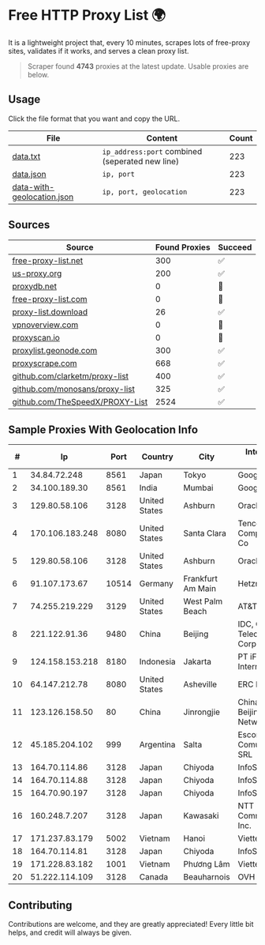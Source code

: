 
# Free HTTP Proxy List 🌍

It is a lightweight project that, every 10 minutes, scrapes lots of free-proxy sites, validates if it works, and serves a clean proxy list.


> Scraper found **4743** proxies at the latest update. Usable proxies are below.

## Usage

Click the file format that you want and copy the URL.


|File|Content|Count|
|----|-------|-----|
|[data.txt](https://raw.githubusercontent.com/themiralay/Proxy-List-World/master/data.txt)|`ip_address:port` combined (seperated new line)|223|
|[data.json](https://raw.githubusercontent.com/themiralay/Proxy-List-World/master/data.json)|`ip, port`|223|
|[data-with-geolocation.json](https://raw.githubusercontent.com/themiralay/Proxy-List-World/master/data-with-geolocation.json)|`ip, port, geolocation`|223|

## Sources

|Source|Found Proxies|Succeed|
|------|-------------|-------|
|[free-proxy-list.net](https://free-proxy-list.net)|300|✅|
|[us-proxy.org](https://www.us-proxy.org)|200|✅|
|[proxydb.net](http://proxydb.net)|0|🚫|
|[free-proxy-list.com](https://free-proxy-list.com/?page=&port=&type%5B%5D=http&type%5B%5D=https&up_time=0&search=Search)|0|🚫|
|[proxy-list.download](https://www.proxy-list.download/HTTP)|26|✅|
|[vpnoverview.com](https://vpnoverview.com/privacy/anonymous-browsing/free-proxy-servers)|0|🚫|
|[proxyscan.io](https://www.proxyscan.io)|0|🚫|
|[proxylist.geonode.com](https://proxylist.geonode.com/api/proxy-list?limit=300&page=1&sort_by=lastChecked&sort_type=desc&protocols=http,https)|300|✅|
|[proxyscrape.com](https://api.proxyscrape.com/v2/?request=displayproxies&protocol=http&timeout=10000&country=all&ssl=all&anonymity=all)|668|✅|
|[github.com/clarketm/proxy-list](https://raw.githubusercontent.com/clarketm/proxy-list/master/proxy-list-raw.txt)|400|✅|
|[github.com/monosans/proxy-list](https://raw.githubusercontent.com/monosans/proxy-list/main/proxies/http.txt)|325|✅|
|[github.com/TheSpeedX/PROXY-List](https://raw.githubusercontent.com/TheSpeedX/PROXY-List/master/http.txt)|2524|✅|


## Sample Proxies With Geolocation Info

|#|Ip|Port|Country|City|Internet Service Provider|
|-|--|----|-------|----|-------------------------|
|1|34.84.72.248|8561|Japan|Tokyo|Google LLC|
|2|34.100.189.30|8561|India|Mumbai|Google LLC|
|3|129.80.58.106|3128|United States|Ashburn|Oracle Corporation|
|4|170.106.183.248|8080|United States|Santa Clara|Tencent Cloud Computing (Beijing) Co|
|5|129.80.58.106|3128|United States|Ashburn|Oracle Corporation|
|6|91.107.173.67|10514|Germany|Frankfurt Am Main|Hetzner Online AG|
|7|74.255.219.229|3129|United States|West Palm Beach|AT&T Corp.|
|8|221.122.91.36|9480|China|Beijing|IDC, China Telecommunications Corporation|
|9|124.158.153.218|8180|Indonesia|Jakarta|PT iForte Global Internet|
|10|64.147.212.78|8080|United States|Asheville|ERC Broadband|
|11|123.126.158.50|80|China|Jinrongjie|China Unicom Beijing Province Network|
|12|45.185.204.102|999|Argentina|Salta|Escom Comunicaciones SRL|
|13|164.70.114.86|3128|Japan|Chiyoda|InfoSphere|
|14|164.70.114.88|3128|Japan|Chiyoda|InfoSphere|
|15|164.70.90.197|3128|Japan|Chiyoda|InfoSphere|
|16|160.248.7.207|3128|Japan|Kawasaki|NTT PC Communications, Inc.|
|17|171.237.83.179|5002|Vietnam|Hanoi|Viettel Corporation|
|18|164.70.114.81|3128|Japan|Chiyoda|InfoSphere|
|19|171.228.83.182|1001|Vietnam|Phương Lâm|Viettel Corporation|
|20|51.222.114.109|3128|Canada|Beauharnois|OVH SAS|



## Contributing

Contributions are welcome, and they are greatly appreciated! Every
little bit helps, and credit will always be given.

